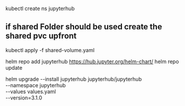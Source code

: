 kubectl create ns jupyterhub

## if shared Folder should be used create the shared pvc upfront
kubectl apply -f shared-volume.yaml

helm repo add jupyterhub https://hub.jupyter.org/helm-chart/
helm repo update

helm upgrade --install jupyterhub jupyterhub/jupyterhub \
  --namespace jupyterhub \
  --values values.yaml \
  --version=3.1.0
  